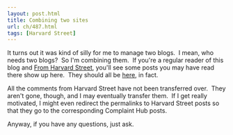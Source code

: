 ```yaml
---
layout: post.html
title: Combining two sites
url: ch/487.html
tags: [Harvard Street]
---
```

It turns out it was kind of silly for me to manage two blogs.  I mean, who needs two blogs?  So I'm combining them.  If you're a regular reader of this blog and [From Harvard Street](http://columbiaheights.complainthub.com), you'll see some posts you may have read there show up here.  They should all be [here](http://www.blog.complainthub.com/?cat=77), in fact.

All the comments from Harvard Street have not been transferred over.  They aren't gone, though, and I may eventually transfer them.  If I get really motivated, I might even redirect the permalinks to Harvard Street posts so that they go to the corresponding Complaint Hub posts.

Anyway, if you have any questions, just ask.
